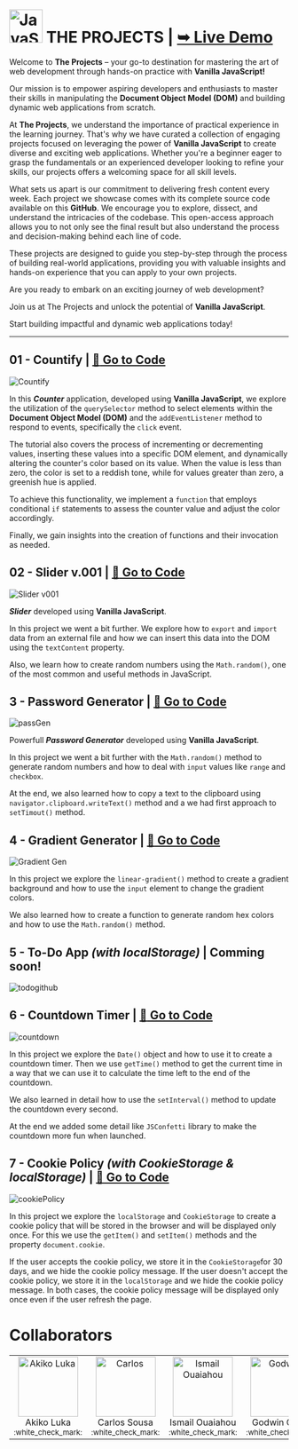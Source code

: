 # <img src="https://github.com/Pilag6/the-projects/assets/79191808/433f614c-5069-4d4a-b2d6-e7384edcfcf1" width=60px title="JavaScript"> THE PROJECTS | <a href="https://pilag6.github.io/the-projects/"><strong>➥ Live Demo</strong></a>


Welcome to **The Projects** – your go-to destination for mastering the art of web development through hands-on practice with **Vanilla JavaScript!** 

Our mission is to empower aspiring developers and enthusiasts to master their skills in manipulating the **Document Object Model (DOM)** and building dynamic web applications from scratch.

At **The Projects**, we understand the importance of practical experience in the learning journey. That's why we have curated a collection of engaging projects focused on leveraging the power of **Vanilla JavaScript** to create diverse and exciting web applications. Whether you're a beginner eager to grasp the fundamentals or an experienced developer looking to refine your skills, our projects offers a welcoming space for all skill levels.

What sets us apart is our commitment to delivering fresh content every week. Each project we showcase comes with its complete source code available on this **GitHub**. We encourage you to explore, dissect, and understand the intricacies of the codebase. This open-access approach allows you to not only see the final result but also understand the process and decision-making behind each line of code.

These projects are designed to guide you step-by-step through the process of building real-world applications, providing you with valuable insights and hands-on experience that you can apply to your own projects.

Are you ready to embark on an exciting journey of web development? 

Join us at The Projects and unlock the potential of **Vanilla JavaScript**. 

Start building impactful and dynamic web applications today!

---

## 01 - Countify | [:rocket: Go to Code](https://github.com/Pilag6/the-projects/tree/main/01-counterApp)
![Countify](https://github.com/Pilag6/the-projects/assets/79191808/2ce1f722-76f8-4e39-9f94-eea4ab777a0f)

In this ***Counter*** application, developed using **Vanilla JavaScript**, we explore the utilization of the `querySelector` method to select elements within the **Document Object Model (DOM)** and the `addEventListener` method to respond to events, specifically the `click` event.

The tutorial also covers the process of incrementing or decrementing values, inserting these values into a specific DOM element, and dynamically altering the counter's color based on its value. When the value is less than zero, the color is set to a reddish tone, while for values greater than zero, a greenish hue is applied.

To achieve this functionality, we implement a `function` that employs conditional `if` statements to assess the counter value and adjust the color accordingly.

Finally, we gain insights into the creation of functions and their invocation as needed.

## 02 - Slider v.001 | [:rocket: Go to Code](https://github.com/Pilag6/the-projects/tree/main/02-slider-1)
![Slider v001](https://github.com/Pilag6/the-projects/assets/79191808/b1313430-be41-4a4d-8b64-bf0a5b7216c4)

***Slider*** developed using **Vanilla JavaScript**. 

In this project we went a bit further. We explore how to `export` and `import` data from an external file and how we can insert this data into the DOM using the `textContent` property.

Also, we learn how to create random numbers using the `Math.random()`, one of the most common and useful methods in JavaScript.

## 3 - Password Generator | [:rocket: Go to Code](https://github.com/Pilag6/the-projects/tree/main/03-passGen)
![passGen](https://github.com/Pilag6/the-projects/assets/79191808/7f544902-3f90-460e-9d9b-98a7ae8cb7ea)

Powerfull ***Password Generator*** developed using **Vanilla JavaScript**.

In this project we went a bit further with the `Math.random()` method to generate random numbers and how to deal with `input` values like `range` and `checkbox`.

At the end, we also learned how to copy a text to the clipboard using `navigator.clipboard.writeText()` method and a we had first approach to `setTimout()` method.

## 4 - Gradient Generator | [:rocket: Go to Code](https://github.com/Pilag6/the-projects/tree/main/04-gradientGen)
![Gradient Gen](https://github.com/Pilag6/the-projects/assets/79191808/0dedc481-b072-42ea-b479-377390dd6aaa)

In this project we explore the `linear-gradient()` method to create a gradient background and how to use the `input` element to change the gradient colors. 

We also learned how to create a function to generate random hex colors and how to use the `Math.random()` method.

## 5 - To-Do App *(with localStorage)* | Comming soon!
![todogithub](https://github.com/Pilag6/the-projects/assets/79191808/68497608-0c58-41d3-b6f7-296d879e133a)

## 6 - Countdown Timer | [:rocket: Go to Code](https://github.com/Pilag6/the-projects/tree/main/06-countdownTimer)
![countdown](https://github.com/Pilag6/the-projects/assets/79191808/2b97d599-b073-4de5-971b-7b15ff17d7ee)

In this project we explore the `Date()` object and how to use it to create a countdown timer. Then we use `getTime()` method to get the current time in a way that we can use it to calculate the time left to the end of the countdown. 

We also learned in detail how to use the `setInterval()` method to update the countdown every second.

At the end we added some detail like `JSConfetti` library to make the countdown more fun when launched.

## 7 - Cookie Policy *(with CookieStorage & localStorage)*  | [:rocket: Go to Code](https://github.com/Pilag6/the-projects/tree/main/07-cookiePolicy)
![cookiePolicy](https://github.com/Pilag6/the-projects/assets/79191808/3e73d2af-2347-42a0-8ab6-9cce04aa351f)

In this project we explore the `localStorage` and `CookieStorage` to create a cookie policy that will be stored in the browser and will be displayed only once. For this we use the `getItem()` and `setItem()` methods and the property `document.cookie`.

If the user accepts the cookie policy, we store it in the `CookieStorage`for 30 days, and we hide the cookie policy message. If the user doesn't accept the cookie policy, we store it in the `localStorage` and we hide the cookie policy message. In both cases, the cookie policy message will be displayed only once even if the user refresh the page.


# Collaborators

<table>
  <tbody>
    <tr>
      <td align="center" valign="top">
        <a href="https://github.com/akiko-luka" target="_blank">
          <img width="108" src="https://avatars.githubusercontent.com/u/138122651?v=4" alt="Akiko Luka" />
        </a><br />
        <div>Akiko Luka</div>
        <sub>:white_check_mark:</sub>
      </td>
       <td align="center" valign="top">
        <a href="https://github.com/Cmbs86" target="_blank">
          <img width="108" src="https://avatars.githubusercontent.com/u/138121655?v=44" alt="Carlos " />
        </a><br />
        <div>Carlos Sousa</div>
        <sub>:white_check_mark:</sub>
      </td>
      <td align="center" valign="top">
        <a href="https://github.com/I-Ouaiahou" target="_blank">
          <img width="108" src="https://avatars.githubusercontent.com/u/138121207?v=4" alt="Ismail Ouaiahou" />
        </a><br />
        <div>Ismail Ouaiahou</div>
        <sub>:white_check_mark:</sub>
      </td>
      <td align="center" valign="top">
        <a href="https://github.com/ckdonah" target="_blank">
          <img width="108" src="https://avatars.githubusercontent.com/u/138124430?v=4" alt="Godwin " />
        </a><br />
        <div>Godwin Onah</div>
        <sub>:white_check_mark:</sub>
      </td>
    </tr>
  </tbody>
</table>

